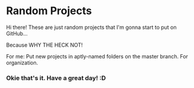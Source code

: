 # Random Projects

Hi there! These are just random projects that I'm gonna start to put on GitHub...

Because WHY THE HECK NOT!

For me:
Put new projects in aptly-named folders on the master branch. For organization.


### Okie that's it. Have a great day! :D
